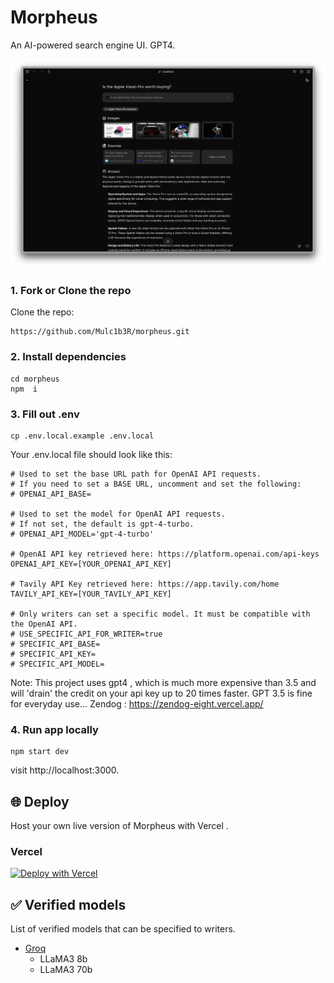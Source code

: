 # Morpheus

An AI-powered search engine UI. GPT4.

![capture](/public/capture-240404_blk.png)


### 1. Fork or Clone the repo

 Clone the repo:

```
https://github.com/Mulc1b3R/morpheus.git
```

### 2. Install dependencies

```
cd morpheus
npm  i
```

### 3. Fill out .env

```
cp .env.local.example .env.local
```

Your .env.local file should look like this:

```
# Used to set the base URL path for OpenAI API requests.
# If you need to set a BASE URL, uncomment and set the following:
# OPENAI_API_BASE=

# Used to set the model for OpenAI API requests.
# If not set, the default is gpt-4-turbo.
# OPENAI_API_MODEL='gpt-4-turbo'

# OpenAI API key retrieved here: https://platform.openai.com/api-keys
OPENAI_API_KEY=[YOUR_OPENAI_API_KEY]

# Tavily API Key retrieved here: https://app.tavily.com/home
TAVILY_API_KEY=[YOUR_TAVILY_API_KEY]

# Only writers can set a specific model. It must be compatible with the OpenAI API.
# USE_SPECIFIC_API_FOR_WRITER=true
# SPECIFIC_API_BASE=
# SPECIFIC_API_KEY=
# SPECIFIC_API_MODEL=
```

Note: This project uses gpt4 , which is much more expensive than 3.5 
and will 'drain' the credit on your api key up to 20 times faster.
GPT 3.5 is fine for everyday use...
Zendog : https://zendog-eight.vercel.app/


### 4. Run app locally

```
npm start dev
```

visit http://localhost:3000.

## 🌐 Deploy

Host your own live version of Morpheus with Vercel .

### Vercel

[![Deploy with Vercel](https://vercel.com/button)](https://vercel.com/new/clone?repository-url=https%3A%2F%2Fgithub.com%2Fmiurla%2Fmorphic&env=OPENAI_API_KEY,TAVILY_API_KEY)


## ✅ Verified models

List of verified models that can be specified to writers.

- [Groq](https://console.groq.com/docs/models)
  - LLaMA3 8b
  - LLaMA3 70b
